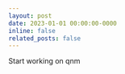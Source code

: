```yaml
---
layout: post
date: 2023-01-01 00:00:00-0000
inline: false
related_posts: false
---
```

Start working on qnm 
